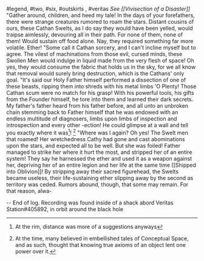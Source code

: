#legend, #two, #six, #outskirts , #veritas 
*See [[Vivisection of a Disaster]]*
"Gather around, children, and heed my tale! In the days of your forefathers, there were strange creatures rumored to roam the stars. Distant cousins of ours, these Cathan Swelts, as I do say they would have been yelled, would traipse aimlessly, devouring all in their path. For none of them, none of them! Would sustain off food alone. Nay, they required something far more volatile. Ether!
"Some call it Cathan sorcery, and I can't incline myself but to agree. The vilest of machinations from those evil, cursed minds, these Swollen Men would indulge in liquid made from the very flesh of space! Oh yes, they would consume the fabric that holds us in the sky, for we all know that removal would surely bring destruction, which is the Cathans' only goal. 
"It's said our Holy Father himself performed a dissection of one of these beasts, ripping them into shreds with his metal limbs 'O Plenty! Those Cathan scum were no match for his grasp! With his powerful tools, his gifts from the Founder himself, he tore into them and learned their dark secrets. My father's father heard from his father before, and all unto an unbroken chain stemming back to Father himself that he was endowed with an endless multitude of diagnosers, limbs upon limbs of inspection and introspection and every other -ection! He could glimpse at a wall and tell you exactly where it was[^1]! [^2]
"Where was I again? Oh yes! The Swelt men that roamed! Her wretchedness Cathy had gone and cast abominations upon the stars, and expected all to be well. But she was foiled! Father managed to strike her where it hurt the most, and stripped her of an entire system! They say he harnessed the ether and used it as a weapon against her, depriving her of an entire legion and her life at the same time [[Shipped into Oblivion]]! By stripping away their sacred figurehead, the Swelts became useless, their life-sustaining ether slipping away by the second as territory was ceded. Rumors abound, though, that some may remain. For that reason, alwa-

-- End of log. Recording was found inside of a shack abord Veritas Station#405892, in orbit around the black hole

[^1]: At the rim, distance was more of a suggestions anyways 
[^2]: At the time, many believed in embellished tales of Conceptual Space, and as such, thought that knowing true axioms of an object lent one power over it.